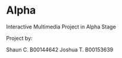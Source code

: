 # Alpha

Interactive Multimedia Project in Alpha Stage

Project by:

Shaun C.  B00144642 
Joshua T. B00153639
